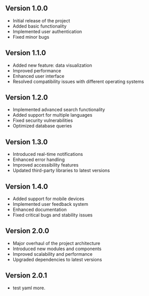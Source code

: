 ## Version 1.0.0
- Initial release of the project
- Added basic functionality
- Implemented user authentication
- Fixed minor bugs

## Version 1.1.0
- Added new feature: data visualization
- Improved performance
- Enhanced user interface
- Resolved compatibility issues with different operating systems

## Version 1.2.0
- Implemented advanced search functionality
- Added support for multiple languages
- Fixed security vulnerabilities
- Optimized database queries

## Version 1.3.0
- Introduced real-time notifications
- Enhanced error handling
- Improved accessibility features
- Updated third-party libraries to latest versions

## Version 1.4.0
- Added support for mobile devices
- Implemented user feedback system
- Enhanced documentation
- Fixed critical bugs and stability issues

## Version 2.0.0
- Major overhaul of the project architecture
- Introduced new modules and components
- Improved scalability and performance
- Upgraded dependencies to latest versions

## Version 2.0.1

 - test yaml more.
